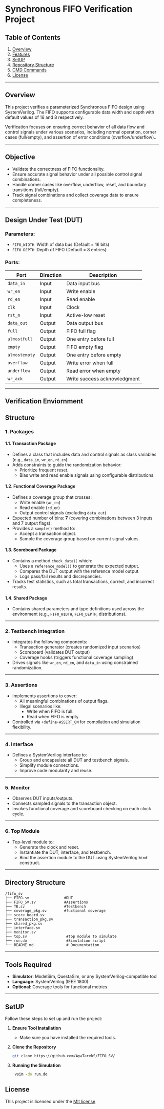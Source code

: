 #  Synchronous FIFO Verification Project

## Table of Contents

1. [Overview](#overview)
2. [Features](#features)
3. [SetUP](#setup)
3. [Repository Structure](#repository-structure)
4. [CMD Commands](#cmd-commands)
5. [License](#license)

---

## Overview
This project verifies a parameterized Synchronous FIFO design using SystemVerilog. The FIFO supports configurable data width and depth with default values of 16 and 8 respectively.

Verification focuses on ensuring correct behavior of all data flow and control signals under various scenarios, including normal operation, corner cases (full/empty), and assertion of error conditions (overflow/underflow)..

---
## Objective
- Validate the correctness of FIFO functionality.
- Ensure accurate signal behavior under all possible control signal combinations.
- Handle corner cases like overflow, underflow, reset, and boundary transitions (full/empty).
- Track signal combinations and collect coverage data to ensure completeness.

---

## Design Under Test (DUT)

### Parameters:
- `FIFO_WIDTH`: Width of data bus (Default = 16 bits)
- `FIFO_DEPTH`: Depth of FIFO (Default = 8 entries)

### Ports:

| Port         | Direction | Description |
|--------------|-----------|-------------|
| `data_in`    | Input     | Data input bus |
| `wr_en`      | Input     | Write enable |
| `rd_en`      | Input     | Read enable |
| `clk`        | Input     | Clock |
| `rst_n`      | Input     | Active-low reset |
| `data_out`   | Output    | Data output bus |
| `full`       | Output    | FIFO full flag |
| `almostfull` | Output    | One entry before full |
| `empty`      | Output    | FIFO empty flag |
| `almostempty`| Output    | One entry before empty |
| `overflow`   | Output    | Write error when full |
| `underflow`  | Output    | Read error when empty |
| `wr_ack`     | Output    | Write success acknowledgment |

---
## Verification Enviornment

## Structure

### **1. Packages**

#### **1.1. Transaction Package**

- Defines a class that includes data and control signals as class variables (e.g., `data_in`, `wr_en`, `rd_en`).
- Adds constraints to guide the randomization behavior:
  - Prioritize frequent reset.
  - Bias write and read enable signals using configurable distributions.

#### **1.2. Functional Coverage Package**

- Defines a coverage group that crosses:
  - Write enable (`wr_en`)
  - Read enable (`rd_en`)
  - Output control signals (excluding `data_out`)
- Expected number of bins: **7** (covering combinations between 3 inputs and 7 output flags).
- Provides a `sample()` method to:
  - Accept a transaction object.
  - Sample the coverage group based on current signal values.

#### **1.3. Scoreboard Package**

- Contains a method `check_data()` which:
  - Uses a `reference_model()` to generate the expected output.
  - Compares the DUT output with the reference model output.
  - Logs pass/fail results and discrepancies.
- Tracks test statistics, such as total transactions, correct, and incorrect results.

#### **1.4. Shared Package**

- Contains shared parameters and type definitions used across the environment (e.g., `FIFO_WIDTH`, `FIFO_DEPTH`, distributions).

---

### **2. Testbench Integration**

- Integrates the following components:
  - Transaction generator (creates randomized input scenarios)
  - Scoreboard (validates DUT output)
  - Coverage hooks (triggers functional coverage sampling)
- Drives signals like `wr_en`, `rd_en`, and `data_in` using constrained randomization.

---

### **3. Assertions**

- Implements assertions to cover:
  - All meaningful combinations of output flags.
  - Illegal scenarios like:
    - Write when FIFO is full.
    - Read when FIFO is empty.
- Controlled via `+define+ASSERT_ON` for compilation and simulation flexibility.

---

### **4. Interface**

- Defines a SystemVerilog interface to:
  - Group and encapsulate all DUT and testbench signals.
  - Simplify module connections.
  - Improve code modularity and reuse.

---

### **5. Monitor**

- Observes DUT inputs/outputs.
- Connects sampled signals to the transaction object.
- Invokes functional coverage and scoreboard checking on each clock cycle.

---

### **6. Top Module**

- Top-level module to:
  - Generate the clock and reset.
  - Instantiate the DUT, interface, and testbench.
  - Bind the assertion module to the DUT using SystemVerilog `bind` construct.

---

## Directory Structure

```
/fifo_sv
├── FIFO.sv                #DUT
├── FIFO_SV.sv             #Assertions
├── TB.sv                  #Testbench
├── coverage_pkg.sv        #fuctional coverage
├── score_board.sv
├── transaction_pkg.sv
├── shared_pkg.sv
├── interface.sv
├── monitor.sv
├── top.sv                  #top module to simulate
├── run.do                  #Simulation script
└── README.md               # Documentation
```

---

## Tools Required

- **Simulator**: ModelSim, QuestaSim, or any SystemVerilog-compatible tool
- **Language**: SystemVerilog (IEEE 1800)
- **Optional**: Coverage tools for functional metrics

---

## SetUP

Follow these steps to set up and run the project:

1. **Ensure Tool Installation**
   - Make sure you have installed the required tools.

2. **Clone the Repository**
   ```bash
   git clone https://github.com/AyaTarekS/FIFO_SV/
   ```

3. **Running the Simulation**
   ```sh
    vsim -do run.do
   ```

## License

This project is licensed under the [MIt license](LICENSE).
